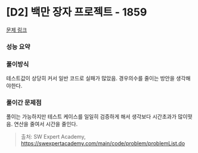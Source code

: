 # [D2] 백만 장자 프로젝트 - 1859 

[문제 링크](https://swexpertacademy.com/main/code/problem/problemDetail.do) 

### 성능 요약



### 풀이방식
테스트값이 상당히 커서 일반 코드로 실패가 많았음. 경우의수를 줄이는 방안을 생각해야한다.

### 풀이간 문제점
풀이는 가능하지만 테스트 케이스를 일일히 검증하게 해서 생각보다 시간초과가 많이떳음.
연산을 줄여서 시간을 줄인다.



> 출처: SW Expert Academy, https://swexpertacademy.com/main/code/problem/problemList.do
